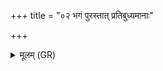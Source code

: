 +++
title = "०२ भगं पुरस्तात् प्रतिबुध्यमानाः"

+++
<details><summary>मूलम् (GR)</summary>

भगं पुरस्तात् प्रतिबुध्यमानाः  
पश्येम देवीम् उषसं विभातीम् ।  
प्रतीची शुभ्रा द्रविणेन साकं  
भगं वहन्त्य् अदितिर् न ऐतु ॥
</details>